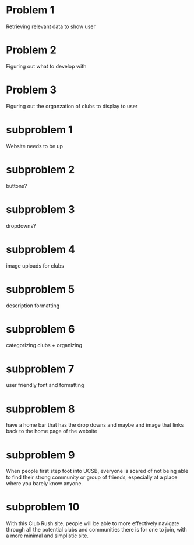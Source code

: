 # Problem 1
Retrieving relevant data to show user

# Problem 2
Figuring out what to develop with 


# Problem 3
Figuring out the organzation of clubs to display to user

# subproblem 1
Website needs to be up 
# subproblem 2 
buttons?
# subproblem 3
dropdowns?
# subproblem 4
image uploads for clubs
# subproblem 5
description formatting
# subproblem 6
categorizing clubs + organizing
# subproblem 7
user friendly font and formatting
# subproblem 8 
have a home bar that has the drop downs and maybe and image that links back to the home page of the website
# subproblem 9
When people first step foot into UCSB, everyone is scared of not being able to find their strong community or group of friends, especially at a place where you barely know anyone.
# subproblem 10
With this Club Rush site, people will be able to more effectively navigate through all the potential clubs and communities there is for one to join, with a more minimal and simplistic site.
